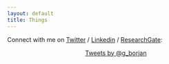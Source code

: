 ```yaml
---
layout: default
title: Things
---
```


Connect with me on <a href="https://twitter.com/g_borjan">Twitter</a> / <a href="https://www.linkedin.com/in/borjan-geshkovski-5b8904133/"> Linkedin</a> / <a href="https://www.researchgate.net/profile/Borjan-Geshkovski">ResearchGate</a>: 

<!-- <center>
<blockquote class="twitter-tweet"><p lang="en" dir="ltr">Tomorrow you&#39;re invited! <br>Our team member <a href="https://twitter.com/g_borjan?ref_src=twsrc%5Etfw">@g_borjan</a> from <a href="https://twitter.com/UAM_Madrid?ref_src=twsrc%5Etfw">@UAM_Madrid</a> will give a talk at AG Mathematics of Deep Learning <a href="https://twitter.com/UniFAU_CAA?ref_src=twsrc%5Etfw">@UniFAU_CAA</a> <a href="https://twitter.com/UniFAU?ref_src=twsrc%5Etfw">@UniFAU</a> about<br>&quot;The interplay of Deep Learning and Control Theory&quot;<br><br>👉14:15H Don&#39;t miss it out!<br><br>+info <a href="https://t.co/EFJopfWbz1">https://t.co/EFJopfWbz1</a> <a href="https://t.co/x6WRDuD3rf">pic.twitter.com/x6WRDuD3rf</a></p>&mdash; Deusto CCM (@deustoCCM) <a href="https://twitter.com/deustoCCM/status/1336357566335623168?ref_src=twsrc%5Etfw">December 8, 2020</a></blockquote> <script async src="https://platform.twitter.com/widgets.js" charset="utf-8"></script>

</center> -->

<center>
<a class="twitter-timeline" href="https://twitter.com/g_borjan" width="600"
        height="500"
        data-widget-id="537334369015562240">
        Tweets by @g_borjan</a>
      <script>!function(d,s,id){var js,fjs=d.getElementsByTagName(s)[0],p=/^http:/.test(d.location)?'http':'https';if(!d.getElementById(id)){js=d.createElement(s);js.id=id;js.src=p+"://platform.twitter.com/widgets.js";fjs.parentNode.insertBefore(js,fjs);}}(document,"script","twitter-wjs");</script>
</center>